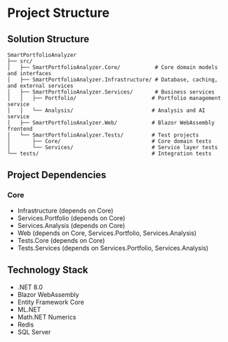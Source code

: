 # Project Structure

## Solution Structure
```
SmartPortfolioAnalyzer
├── src/
│   ├── SmartPortfolioAnalyzer.Core/           # Core domain models and interfaces
│   ├── SmartPortfolioAnalyzer.Infrastructure/ # Database, caching, and external services
│   ├── SmartPortfolioAnalyzer.Services/       # Business services
│   │   ├── Portfolio/                        # Portfolio management service
│   │   └── Analysis/                         # Analysis and AI service
│   ├── SmartPortfolioAnalyzer.Web/           # Blazor WebAssembly frontend
│   └── SmartPortfolioAnalyzer.Tests/         # Test projects
│       ├── Core/                             # Core domain tests
│       └── Services/                         # Service layer tests
└── tests/                                    # Integration tests
```

## Project Dependencies

### Core
- Infrastructure (depends on Core)
- Services.Portfolio (depends on Core)
- Services.Analysis (depends on Core)
- Web (depends on Core, Services.Portfolio, Services.Analysis)
- Tests.Core (depends on Core)
- Tests.Services (depends on Services.Portfolio, Services.Analysis)

## Technology Stack
- .NET 8.0
- Blazor WebAssembly
- Entity Framework Core
- ML.NET
- Math.NET Numerics
- Redis
- SQL Server
